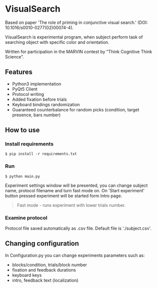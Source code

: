 # VisualSearch
Based on paper 'The role of priming in conjunctive visual search.' (DOI: 10.1016/s0010-0277(02)00074-4).

VisualSearch is experimental program, when subject perform task of searching object with specific color and orientation.

Written for participation in the MARVIN contest by "Think Cognitive Think Science".

## Features
* Python3 implementation
* PyQt5 Client
* Protocol writing
* Added fixation before trials 
* Keyboard bindings randomization
* Guaranteed counterbalance for random picks (condition, target presence, bars number)

## How to use
### Install requirements
`$ pip install -r requirements.txt`
### Run
`$ python main.py`

Experiment settings window will be presented, you can change subject name, protocol filename and turn fast mode on. 
On 'Start experiment' button pressed experiment will be started form Intro page.
> Fast mode - runs experiment with lower trials number.
### Examine protocol
Protocol file saved automatically as .csv file. Default file is './subject.csv'.

## Changing configuration
In Configuration.py you can change experiments parameters such as:
* blocks/condition, trials/block number
* fixation and feedback durations
* keyboard keys
* intro, feedback text (localization)

